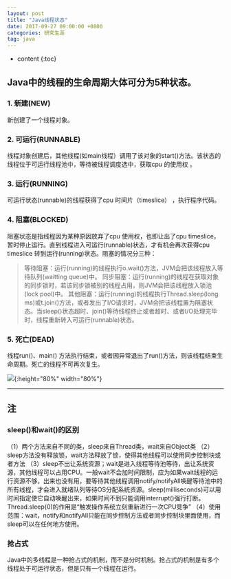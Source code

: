 ```yaml
---
layout: post
title: "Java线程状态"
date: 2017-09-27 09:00:00 +0800
categories: 研究生涯
tag: java
---  
```

* content
{:toc}

## Java中的线程的生命周期大体可分为5种状态。

### 1. 新建(NEW)

新创建了一个线程对象。

### 2. 可运行(RUNNABLE)

线程对象创建后，其他线程(如main线程）调用了该对象的start()方法。该状态的线程位于可运行线程池中，等待被线程调度选中，获取cpu 的使用权 。

### 3. 运行(RUNNING)

可运行状态(runnable)的线程获得了cpu 时间片（timeslice） ，执行程序代码。

### 4. 阻塞(BLOCKED)

阻塞状态是指线程因为某种原因放弃了cpu 使用权，也即让出了cpu timeslice，暂时停止运行。直到线程进入可运行(runnable)状态，才有机会再次获得cpu timeslice 转到运行(running)状态。阻塞的情况分三种： 

>等待阻塞：运行(running)的线程执行o.wait()方法，JVM会把该线程放入等待队列(waitting queue)中。
>同步阻塞：运行(running)的线程在获取对象的同步锁时，若该同步锁被别的线程占用，则JVM会把该线程放入锁池(lock pool)中。
>其他阻塞：运行(running)的线程执行Thread.sleep(long ms)或t.join()方法，或者发出了I/O请求时，JVM会把该线程置为阻塞状态。当sleep()状态超时、join()等待线程终止或者超时、或者I/O处理完毕时，线程重新转入可运行(runnable)状态。

### 5. 死亡(DEAD)

线程run()、main() 方法执行结束，或者因异常退出了run()方法，则该线程结束生命周期。死亡的线程不可再次复生。

![](https://ooo.0o0.ooo/2017/09/27/59cb4bef0e81c.jpg){:height="80%" width="80%"}

---
## 注

### sleep()和wait()的区别

（1）两个方法来自不同的类，sleep来自Thread类，wait来自Object类
（2）sleep方法没有释放锁，wait方法释放了锁，使得其他线程可以使用同步控制块或者方法
（3）sleep不出让系统资源；wait是进入线程等待池等待，出让系统资源，其他线程可以占用CPU。一般wait不会加时间限制，应为如果wait线程的运行资源不够，出来也没有用，要等待其他线程调用notify/notifyAll唤醒等待池中的所有线程，才会进入就绪队列等待OS分配系统资源。sleep(milliseconds)可以用时间指定使它自动唤醒出来，如果时间不到只能调用interrupt()强行打断。
Thread.sleep(0)的作用是“触发操作系统立刻重新进行一次CPU竞争”
（4）使用范围：wait，notify和notifyAll只能在同步控制方法或者同步控制块里面使用，而sleep可以在任何地方使用。

### 抢占式

Java中的多线程是一种抢占式的机制，而不是分时机制。抢占式的机制是有多个线程处于可运行状态，但是只有一个线程在运行。
